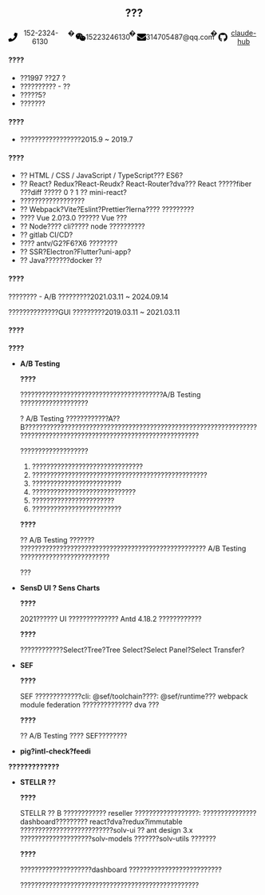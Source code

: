  <center>
	 <h2>??? </h2> 
     <div style="display: flex; justify-content: center; align-items: center;">
         <span style="display: flex; align-items: center;">
             <img src="assets/phone-solid.svg" width="18px">
             &nbsp;152-2324-6130
         </span>
         &nbsp;
         �
         &nbsp;
         <span style="display: flex; align-items: center;">
             <img src="assets/weixin.svg" width="20px">
             15223246130
         </span>
         &nbsp;
         �
         &nbsp;
         <span style="display: flex; align-items: center;">
             <img src="assets/envelope-solid.svg" width="18px">
             314705487@qq.com
         </span>
         &nbsp;
         �
         &nbsp;
         <span style="display: flex; align-items: center;">
             <img src="assets/github-brands.svg" width="18px">
             <a href="https://github.com/claude-hub">claude-hub</a>
         </span>
     </div>
 </center>

####  ????

 - ??1997 ??27 ?
 - ?????????? - ??
 - ?????5?
 - ???????

#### ????

- ?????????????????2015.9 ~ 2019.7

#### ????

- ?? HTML / CSS / JavaScript / TypeScript??? ES6?
- ?? React? Redux?React-Reudx? React-Router?dva??? React ?????fiber ???diff ????? 0 ? 1 ?? mini-react?
- ??????????????????
- ?? Webpack?Vite?Eslint?Prettier?lerna???? ?????????
- ???? Vue 2.0?3.0 ?????? Vue ???
- ?? Node???? cli????? node ??????????
- ?? gitlab CI/CD?
- ???? antv/G2?F6?X6 ????????
- ?? SSR?Electron?Flutter?uni-app?
- ?? Java???????docker ??

#### ????

???????? - A/B ?????????2021.03.11 ~ 2024.09.14

??????????????GUI ?????????2019.03.11 ~ 2021.03.11

#### ????

**????**

- **A/B Testing**

  **????**

  ????????????????????????????????????????A/B Testing ???????????????????

  ? A/B Testing ????????????A??B???????????????????????????????????????????????????????????????????????????????????????????????????????????????????

  ???????????????????

  1. ???????????????????????????????
  2. ?????????????????????????????????????????????????
  3. ?????????????????????????
  4. ?????????????????????????????
  5. ???????????????????????
  6. ?????????????????????????

  **????**

  ?? A/B Testing  ??????? ???????????????????????????????????????????????????? A/B Testing ?????????????????????????

  ???


- **SensD UI ? Sens Charts**

  **????**

  2021?????? UI ?????????????? Antd 4.18.2 ???????????? 

  **????**

  ????????????Select?Tree?Tree Select?Select Panel?Select Transfer?


- **SEF**

  **????**

  SEF ?????????????cli: @sef/toolchain????: @sef/runtime??? webpack module federation ?????????????? dva ???

  **????**

  ?? A/B Testing ???? SEF????????

- **pig?intl-check?feedi**





**?????????????**

- **STELLR ??**

  **????**

  STELLR ?? B ???????????? reseller ??????????????????: ???????????????dashboard????????? react?dva?redux?immutable ??????????????????????????solv-ui ?? ant design 3.x ????????????????????solv-models ???????solv-utils ???????

  **????**

  ????????????????????dashboard ??????????????????????????

  ??????????????????????????????????????????????????

